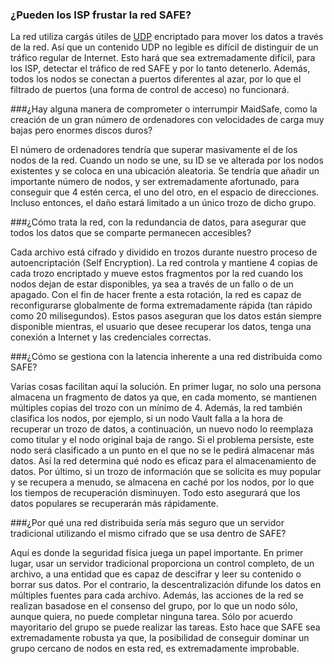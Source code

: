 ### ¿Pueden los ISP frustar la red SAFE?

La red utiliza cargás útiles de [UDP](http://en.wikipedia.org/wiki/User_Datagram_Protocol) encriptado para mover los datos a través de la red. Así que un contenido UDP no legible es difícil de distinguir de un tráfico regular de Internet. Esto hará que sea extremadamente difícil, para los ISP, detectar el tráfico de red SAFE y por lo tanto detenerlo. Además, todos los nodos se conectan a puertos diferentes al azar, por lo que el filtrado de puertos (una forma de control de acceso) no funcionará.

###¿Hay alguna manera de comprometer o interrumpir MaidSafe, como la creación de un gran número de ordenadores con velocidades de carga muy bajas pero enormes discos duros?

El número de ordenadores tendría que superar masivamente el de los nodos de la red. Cuando un nodo se une, su ID se ve alterada por los nodos existentes y se coloca en una ubicación aleatoria. Se tendría que añadir un importante número de nodos, y ser extremadamente afortunado, para conseguir que 4 estén cerca, el uno del otro, en el espacio de direcciones. Incluso entonces, el daño estará limitado a un único trozo de dicho grupo.

###¿Cómo trata la red, con la redundancia de datos, para asegurar que todos los datos que se comparte permanecen accesibles?

Cada archivo está cifrado y dividido en trozos durante nuestro proceso de autoencriptación (Self Encryption). La red controla y mantiene 4 copias de cada trozo encriptado y mueve estos fragmentos por la red cuando los nodos dejan de estar disponibles, ya sea a través de un fallo o de un apagado. Con el fin de hacer frente a esta rotación, la red es capaz de reconfigurarse globalmente de forma extremadamente rápida (tan rápido como 20 milisegundos). Estos pasos aseguran que los datos están siempre disponible mientras, el usuario que desee recuperar los datos, tenga una conexión a Internet y las credenciales correctas.

###¿Cómo se gestiona con la latencia inherente a una red distribuida como SAFE?

Varias cosas facilitan aquí la solución. En primer lugar, no solo una persona almacena un fragmento de datos ya que, en cada momento, se mantienen múltiples copias del trozo con un mínimo de 4. Además, la red también clasifica los nodos, por ejemplo, si un nodo Vault falla a la hora de recuperar un trozo de datos, a continuación, un nuevo nodo lo reemplaza como titular y el nodo original baja de rango. Si el problema persiste, este nodo será clasificado a un punto en el que no se le pedirá almacenar más datos. Así la red determina qué nodo es eficaz para el almacenamiento de datos. Por último, si un trozo de información que se solicita es muy popular y se recupera a menudo, se almacena en caché por los nodos, por lo que los tiempos de recuperación disminuyen. Todo esto asegurará que los datos populares se recuperarán más rápidamente.

###¿Por qué una red distribuida sería más seguro que un servidor tradicional utilizando el mismo cifrado que se usa dentro de SAFE?

Aquí es donde la seguridad física juega un papel importante. En primer lugar, usar un servidor tradicional proporciona un control completo, de un archivo, a una entidad que es capaz de descifrar y leer su contenido o borrar sus datos. Por el contrario, la descentralización difunde los datos en múltiples fuentes para cada archivo. Además, las acciones de la red se realizan basadose en el consenso del grupo, por lo que un nodo sólo, aunque quiera, no puede completar ninguna tarea. Sólo por acuerdo mayoritario del grupo se puede realizar las tareas. Esto hace que SAFE sea extremadamente robusta ya que, la posibilidad de conseguir dominar un grupo cercano de nodos en esta red, es extremadamente improbable.









